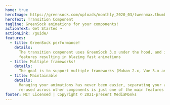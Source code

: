 ```yaml
---
home: true
heroImage: https://greensock.com/uploads/monthly_2020_03/tweenmax.thumb.png.c849c5b56c6752e3f2276b82ee702625.png
heroText: Transition Component
tagline: GreenSock animations for your components!
actionText: Get Started →
actionLink: /guide/
features:
  - title: GreenSock performance!
    details:
      The transition component uses GreenSock 3.x under the hood, and it offers all of it's awesome
      features resulting in blazing fast animations
  - title: Multiple frameworks!
    details:
      The goal is to support multiple frameworks (Muban 2.x, Vue 3.x and React) with the same core!
  - title: Maintainable
    details:
      Managing your animations has never been easier, separating your animations so they can be
      re-used across other components is just one of the main features of the transition component.
footer: MIT Licensed | Copyright © 2021-present MediaMonks
---
```

